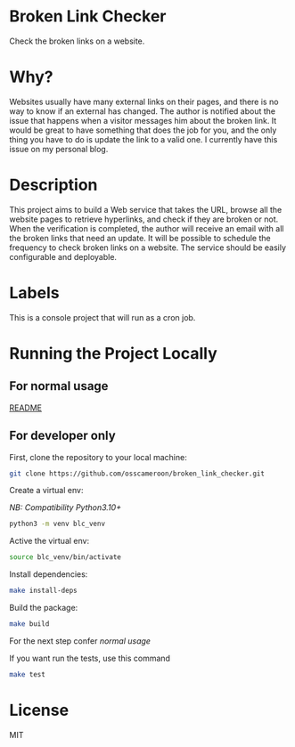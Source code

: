 # Broken Link Checker
Check the broken links on a website.

# Why?
Websites usually have many external links on their pages, and there is no way to know if an external has changed. The author is notified about the issue that happens when a visitor messages him about the broken link. It would be great to have something that does the job for you, and the only thing you have to do is update the link to a valid one. I currently have this issue on my personal blog.

# Description
This project aims to build a Web service that takes the URL, browse all the website pages to retrieve hyperlinks, and check if they are broken or not. When the verification is completed, the author will receive an email with all the broken links that need an update. It will be possible to schedule the frequency to check broken links on a website. The service should be easily configurable and deployable.

# Labels
This is a console project that will run as a cron job.

# Running the Project Locally

## For normal usage

[README](README-PYPI.md)

## For developer only

First, clone the repository to your local machine:
```bash
git clone https://github.com/osscameroon/broken_link_checker.git
```

Create a virtual env:

*NB: Compatibility Python3.10+*
```bash
python3 -m venv blc_venv
```

Active the virtual env:
```bash
source blc_venv/bin/activate
```

Install dependencies:
```bash
make install-deps
```

Build the package:
```bash
make build
```

For the next step confer *normal usage*

If you want run the tests, use this command
```bash
make test
```

# License
MIT
